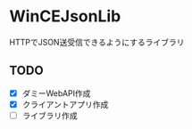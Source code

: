 # WinCEJsonLib
HTTPでJSON送受信できるようにするライブラリ

## TODO
- [X] ダミーWebAPI作成
- [X] クライアントアプリ作成
- [ ] ライブラリ作成
